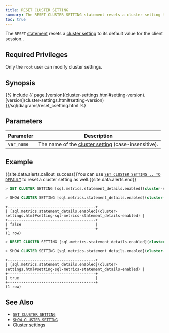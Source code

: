 ```yaml
---
title: RESET CLUSTER SETTING
summary: The RESET CLUSTER SETTING statement resets a cluster setting to its default value for the client session.
toc: true
---
```


The `RESET` [statement](sql-statements.html) resets a [cluster setting](set-cluster-setting.html) to its default value for the client session..


## Required Privileges

Only the `root` user can modify cluster settings.

## Synopsis

<div>
{% include {{ page.[version](cluster-settings.html#setting-version).[version](cluster-settings.html#setting-version) }}/sql/diagrams/reset_csetting.html %}
</div>

## Parameters

| Parameter | Description |
|-----------|-------------|
| `var_name` | The name of the [cluster setting](cluster-settings.html) (case-insensitive). |

## Example

{{site.data.alerts.callout_success}}You can use <a href="set-cluster-setting.html"><code>SET CLUSTER SETTING .. TO DEFAULT</code></a> to reset a cluster setting as well.{{site.data.alerts.end}}

~~~ sql
> SET CLUSTER SETTING [sql.metrics.statement_details.enabled](cluster-settings.html#setting-sql-metrics-statement_details-enabled) = false;
~~~

~~~ sql
> SHOW CLUSTER SETTING [sql.metrics.statement_details.enabled](cluster-settings.html#setting-sql-metrics-statement_details-enabled);
~~~

~~~
+---------------------------------------+
| [sql.metrics.statement_details.enabled](cluster-settings.html#setting-sql-metrics-statement_details-enabled) |
+---------------------------------------+
| false                                 |
+---------------------------------------+
(1 row)
~~~

~~~ sql
> RESET CLUSTER SETTING [sql.metrics.statement_details.enabled](cluster-settings.html#setting-sql-metrics-statement_details-enabled);
~~~

~~~ sql
> SHOW CLUSTER SETTING [sql.metrics.statement_details.enabled](cluster-settings.html#setting-sql-metrics-statement_details-enabled);
~~~

~~~
+---------------------------------------+
| [sql.metrics.statement_details.enabled](cluster-settings.html#setting-sql-metrics-statement_details-enabled) |
+---------------------------------------+
| true                                  |
+---------------------------------------+
(1 row)
~~~

## See Also

- [`SET CLUSTER SETTING`](set-cluster-setting.html)
- [`SHOW CLUSTER SETTING`](show-cluster-setting.html)
- [Cluster settings](cluster-settings.html)
